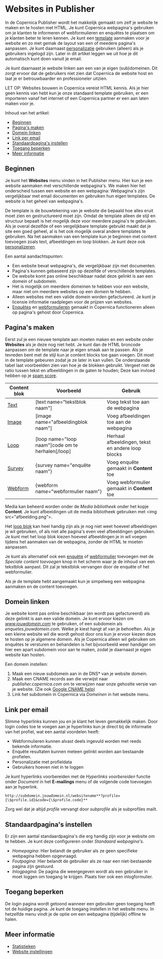 # Websites in Publisher

In de Copernica Publisher wordt het makkelijk gemaakt om zelf je website te 
maken en te hosten met HTML. Je kunt Copernica webpagina's gebruiken om je 
klanten te informeren of webformulieren en enquêtes te plaatsen om je 
klanten beter te leren kennen. Je kunt een [template](./templates) aanmaken 
voor je website en zo met gemak de layout van een of meedere pagina's aanpassen. 
Je kunt daarnaast [personalizatie](./personalization) gebruiken (alleen) als 
je gebruikers ingelogd zijn. Later in dit artikel leggen we uit hoe je dit 
automatisch kunt doen vanuit je email.

Je kunt daarnaast je website linken aan een van je eigen (sub)domeinen. 
Dit zorgt ervoor dat de gebruikers niet zien dat Copernica de website host 
en laat je er betrouwbaarder en professioneler uitzien.

LET OP: Websites bouwen in Copernica vereist HTML kennis. Als je hier geen 
kennis van hebt kun je onze standaard template gebruiken, er een importeren 
vanaf het internet of een Copernica partner er een aan laten maken voor je.

Inhoud van het artikel:

* [Beginnen](./websites#beginnen)
* [Pagina's maken](./websites#paginas-maken)
* [Domein linken](./websites#domein-linken)
* [Link per email](./websites#link-per-email)
* [Standaardpagina's instellen](./websites#standaardpagina's-instellen)
* [Toegang beperken](./websites#toegang-beperken)
* [Meer informatie](./websites#meer-informatie)

## Beginnen

Je kunt het **Websites** menu vinden in het Publisher menu. Hier kun je een 
website aanmaken met verschillende webpagina's. We maken hier het onderscheid 
tussen een website en een webpagina: Webpagina's zijn vergelijkbaar met 
email documenten en gebruiken hun eigen templates. De website is het geheel 
van webpagina's.

De template is de bouwtekening van je website die bepaald hoe alles eruit 
moet zien en gestructureerd moet zijn. Omdat de template alleen de stijl 
en structuur bepaalt is het mogelijk deze voor meerdere pagina's te gebruiken. 
Als je overal dezelfde of een vergelijkbare template gebruikt maakt dat je 
site een goed geheel, al is het ook mogelijk overal andere templates te 
gebruiken. Na het aanmaken van een template kun je beginnen met content toevoegen 
zoals text, afbeeldingen en loop blokken. Je kunt deze ook [personalizeren](./personalization).

Een aantal aandachtspunten:
* Een website bevat webpagina's, die vergelijkbaar zijn met documenten.
* Pagina's kunnen gebaseerd zijn op dezelfde of verschillende templates.
* De website komt pas online beschikbaar nadat deze gelinkt is aan een 
domein of subdomein.
* Het is mogelijk om meerdere domeinen te hebben voor een website, maar 
niet om meerdere websites op een domein te hebben.
* Alleen websites met een valide domein worden gefactureerd. Je kunt je 
licensie informatie raadplegen voor de prijzen van websites.
* [Enquêtes](./surveys) en [webformulieren](./webforms) gemaakt in Copernica 
functioneren alleen op pagina's gehost door Copernica.

## Pagina's maken

Eerst zul je een nieuwe template aan moeten maken en een website onder 
**Websites** als je deze nog niet hebt. Je kunt dan de HTML broncode aanpassen 
om de template naar je eigen smaak aan te passen. Als je tevreden bent 
met de stijl kun je content blocks toe gaan voegen. Dit moet in de template 
gebeuren zodat je ze later in kan vullen. De onderstaande tabel laat 
voorbeelden zien van hoe je de blokken gebruikt. Vergeet niet de ratio 
tussen tekst en afbeeldingen in de gaten te houden; Deze kan invloed hebben 
op je [spam score](./some-tips-to-lower-your-email-spam-score).

| Content blok           | Voorbeeld                                          | Gebruik                                           |
|------------------------|----------------------------------------------------|---------------------------------------------------|
| [Text](./text-tag)     | [text name="tekstblok naam"]                       | Voeg tekst toe aan de webpagina                   |
| [Image](./image-tag)   | [image name="afbeeldingblok naam"]                 | Voeg afbeeldingen toe aan de webpagina            |
| [Loop](./loop-tag)     | [loop name="loop naam"]code om te herhalen[/loop]  | Herhaal afbeeldingen, tekst en andere loop blocks |
| [Survey](./surveys)    | {survey name="enquête naam"}                       | Voeg enquête gemaakt in **Content** toe             |
| [Webform](./webforms)  | {webform name="webformulier naam"}                 | Voeg webformulier gemaakt in **Content** toe        |

Media kan beheerd worden onder de *Media bibliotheek* onder het kopje 
**Content**. Je kunt afbeeldingen uit de media bibliotheek gebruiken met 
<img src="afbeelding.png"\>.

Het [loop blok](./loop-tag) kan heel handig zijn als je nog niet weet hoeveel afbeeldingen 
je wil gebruiken, of als niet alle pagina's even veel afbeeldingen gebruiken. 
Je kunt met het loop blok kiezen hoeveel afbeeldingen je in wil voegen tijdens 
het aanmaken van de webpagina, zonder de HTML te moeten aanpassen.

Je kunt als alternatief ook een [enquête](./surveys) of 
[webformulier](./webforms) toevoegen met de *Speciale content toevoegen* 
knop in het scherm waar je de inhoud van een tekstblok aanpast. Dit zal 
je tekstblok vervangen door de enquête of het webformulier.

Als je de template hebt aangemaakt kun je simpelweg een webpagina aanmaken 
en de content toevoegen.

## Domein linken

Je website komt pas online beschikbaar (en wordt pas gefactureerd) als 
deze gelinkt is aan een valide domein. Je kunt ervoor kiezen om *www.jouwdomein.com* 
te gebruiken, of een subdomein als *enquetes.jouwdomein.com*. Welke je kiest 
hangt af van je behoeften. Als je een kleine website wil die wordt gehost 
door ons kun je ervoor kiezen deze te hosten op je algemene domein. Als je 
Copernica alleen wil gebruiken om enquêtes te versturen en behandelen is 
het bijvoorbeeld weer handiger om hier een apart subdomein voor aan te maken, 
zodat je daarnaast je eigen website kan hosten.

Een domein instellen:
1. Maak een nieuw subdomein aan in de DNS* van je website domein.
2. Maak een CNAME records aan die verwijst naar *publisher.copernica.com* 
om te verwijzen naar onze gehostte versie van je website. (Zie ook 
[Google CNAME help](https://support.google.com/a/answer/47283?hl=en))
3. Link het subdomein in Copernica via *Domeinen* in het website menu.

## Link per email

Slimme hyperlinks kunnen jou en je klant het leven gemakkelijk maken. Door 
login codes toe te voegen aan je hyperlinks kun je direct bij de informatie 
van het profiel, wat een aantal voordelen heeft: 

* Webformulieren kunnen alvast deels ingevuld worden met reeds bekende 
informatie.
* Enquête resultaten kunnen meteen gelinkt worden aan bestaande profielen. 
* Personalizatie met profieldata
* Gebruikers hoeven niet in te loggen

Je kunt hyperlinks voorbereiden met de *Hyperlinks voorbereiden* functie 
onder *Document* in het **E-mailings** menu of de volgende code toevoegen aan 
je hyperlink.

`http://subdomein.jouwdomein.nl/websitename**?profile={\$profile.id}&code={\$profile.code}**`

Zorg wel dat je altijd *profile* vervangt door *subprofile* als je 
subprofiles mailt.

## Standaardpagina's instellen

Er zijn een aantal standaardpagina's die erg handig zijn voor je website 
om te hebben. Je kunt deze configureren onder *Standaard webpagina's*.

* *Homepagina*: Hier belandt de gebruiker als ze geen specifieke webpagina 
hebben opgevraagd.
* *Foutpagina*: Hier belandt de gebruiker als ze naar een niet-bestaande 
pagina zijn gestuurd.
* *Inlogpagina*: De pagina die weergegeven wordt als een gebruiker in moet 
loggen om toegang te krijgen. Plaats hier ook een inlogformulier.

## Toegang beperken

De login pagina wordt getoond wanneer een gebruiker geen toegang heeft 
tot de huidige pagina. Je kunt de toegang instellen in het website menu. 
In hetzelfde menu vindt je de optie om een webpagina (tijdelijk) offline 
te halen.

## Meer informatie

- [Statistieken](./statistics)
- [Website instellingen](./websites-settings)
